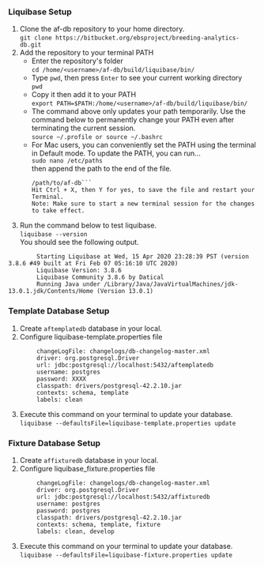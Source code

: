 ### Liquibase Setup

1. Clone the af-db repository to your home directory.  
`git clone https://bitbucket.org/ebsproject/breeding-analytics-db.git`  
2. Add the repository to your terminal PATH   
	* Enter the repository's folder  
		`cd /home/<username>/af-db/build/liquibase/bin/`  
	* Type `pwd`, then press `Enter` to see your current working directory  
		`pwd`
	* Copy it then add it to your PATH  
		`export PATH=$PATH:/home/<username>/af-db/build/liquibase/bin/`  
	* The command above only updates your path temporarily. Use the command below to permanently change your PATH even after terminating the current session.  
		`source ~/.profile or source ~/.bashrc`  
    * For Mac users, you can conveniently set the PATH using the terminal in Default mode. To update the PATH, you can run...  
		`sudo nano /etc/paths`  
		then append the path to the end of the file.  
		```...
		/path/to/af-db```  
		Hit Ctrl + X, then Y for yes, to save the file and restart your Terminal.  
		Note: Make sure to start a new terminal session for the changes to take effect.
		
3. Run the command below to test liquibase.  
	`liquibase --version`  
	You should see the following output.  
```
		Starting Liquibase at Wed, 15 Apr 2020 23:28:39 PST (version 3.8.6 #49 built at Fri Feb 07 05:16:10 UTC 2020)  
		Liquibase Version: 3.8.6  
		Liquibase Community 3.8.6 by Datical  
		Running Java under /Library/Java/JavaVirtualMachines/jdk-13.0.1.jdk/Contents/Home (Version 13.0.1)
```  
### Template Database Setup
1. Create `aftemplatedb` database in your local.
2. Configure liquibase-template.properties file  
```
		changeLogFile: changelogs/db-changelog-master.xml
		driver: org.postgresql.Driver
		url: jdbc:postgresql://localhost:5432/aftemplatedb
		username: postgres
		password: XXXX
		classpath: drivers/postgresql-42.2.10.jar
		contexts: schema, template
		labels: clean
```
3. Execute this command on your terminal to update your database.  
		`liquibase --defaultsFile=liquibase-template.properties update`
		
### Fixture Database Setup
1. Create `affixturedb` database in your local.  
2. Configure liquibase_fixture.properties file
```
		changeLogFile: changelogs/db-changelog-master.xml
		driver: org.postgresql.Driver
		url: jdbc:postgresql://localhost:5432/affixturedb
		username: postgres
		password: postgres
		classpath: drivers/postgresql-42.2.10.jar
		contexts: schema, template, fixture
		labels: clean, develop
```
3. Execute this command on your terminal to update your database.  
		`liquibase --defaultsFile=liquibase-fixture.properties update`
	

